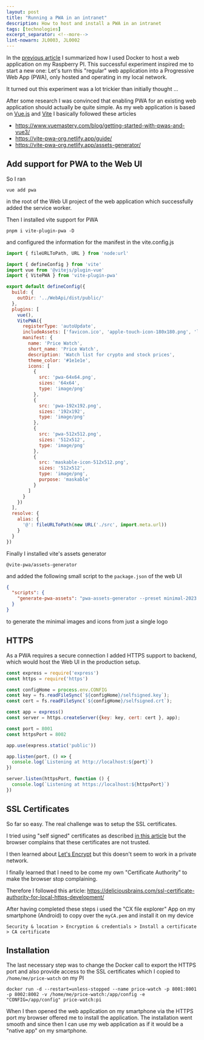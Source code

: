 ```yaml
---
layout: post
title: "Running a PWA in an intranet"
description: How to host and install a PWA in an intranet
tags: [technologies]
excerpt_separator: <!--more-->
lint-nowarn: JL0003, JL0002
---
```


In the [previous article](/Docker-On-PI) I summarized how I used Docker to host
a web application on my Raspberry PI. This successful experiment inspired me to 
start a new one: Let's turn this "regular" web application into a Progressive Web App (PWA),
only hosted and operating in my local network.

It turned out this experiment was a lot trickier than initially thought ...

<!--more-->

After some research I was convinced that enabling PWA for an existing web application should actually be quite simple.
As my web application is based on [Vue.js](https://vuejs.org/) and [Vite](https://vitejs.dev/) I basically followed 
these articles

- https://www.vuemastery.com/blog/getting-started-with-pwas-and-vue3/
- https://vite-pwa-org.netlify.app/guide/
- https://vite-pwa-org.netlify.app/assets-generator/

## Add support for PWA to the Web UI

So I ran

`vue add pwa`

in the root of the Web UI project of the web application which successfully added the service worker.

Then I installed vite support for PWA 

`pnpm i vite-plugin-pwa -D`

and configured the information for the manifest in the vite.config.js

```javascript
import { fileURLToPath, URL } from 'node:url'

import { defineConfig } from 'vite'
import vue from '@vitejs/plugin-vue'
import { VitePWA } from 'vite-plugin-pwa'

export default defineConfig({
  build: {
    outDir: '../WebApi/dist/public/'
  },
  plugins: [
    vue(),
    VitePWA({
      registerType: 'autoUpdate',
      includeAssets: ['favicon.ico', 'apple-touch-icon-180x180.png', 'logo.png'],
      manifest: {
        name: 'Price Watch',
        short_name: 'Price Watch',
        description: 'Watch list for crypto and stock prices',
        theme_color: '#1e1e1e',
        icons: [
          {
            src: 'pwa-64x64.png',
            sizes: '64x64',
            type: 'image/png'
          },
          {
            src: 'pwa-192x192.png',
            sizes: '192x192',
            type: 'image/png'
          },
          {
            src: 'pwa-512x512.png',
            sizes: '512x512',
            type: 'image/png'
          },
          {
            src: 'maskable-icon-512x512.png',
            sizes: '512x512',
            type: 'image/png',
            purpose: 'maskable'
          }
        ]
      }
    })
  ],
  resolve: {
    alias: {
      '@': fileURLToPath(new URL('./src', import.meta.url))
    }
  }
})
```

Finally I installed vite's assets generator

`@vite-pwa/assets-generator`

and added the following small script to the `package.json` of the web UI

```json
{
  "scripts": {
    "generate-pwa-assets": "pwa-assets-generator --preset minimal-2023 public/logo.png"
  }
}
```

to generate the minimal images and icons from just a single logo

## HTTPS

As a PWA requires a secure connection I added HTTPS support to backend, which would host the Web UI in the production setup.

```javascript
const express = require('express')
const https = require('https')

const configHome = process.env.CONFIG
const key = fs.readFileSync(`${configHome}/selfsigned.key`);
const cert = fs.readFileSync(`${configHome}/selfsigned.crt`);

const app = express()
const server = https.createServer({key: key, cert: cert }, app);

const port = 8001
const httpsPort = 8002

app.use(express.static('public'))

app.listen(port, () => {
  console.log(`Listening at http://localhost:${port}`)
})

server.listen(httpsPort, function () {
  console.log(`Listening at https://localhost:${httpsPort}`)
})
```

## SSL Certificates

So far so easy. The real challenge was to setup the SSL certificates.

I tried using "self signed" certificates as described [in this article](https://github.com/sagardere/set-up-SSL-in-nodejs)
but the browser complains that these certificates are not trusted.

I then learned about [Let's Encrypt](https://pimylifeup.com/raspberry-pi-ssl-lets-encrypt/) but this doesn't seem to work
in a private network.

I finally learned that I need to be come my own "Certificate Authority" to make the browser stop complaining.

Therefore I followed this article: https://deliciousbrains.com/ssl-certificate-authority-for-local-https-development/

After having completed these steps i used the "CX file explorer" App on my smartphone (Android) to copy over the `myCA.pem`
and install it on my device

`Security & location > Encryption & credentials > Install a certificate > CA certificate`

## Installation 

The last necessary step was to change the Docker call to export the HTTPS port and also provide access to the SSL certificates
which I copied to `/home/me/price-watch` on my PI

`docker run -d --restart=unless-stopped --name price-watch -p 8001:8001 -p 8002:8002 -v /home/me/price-watch:/app/config -e "CONFIG=/app/config" price-watch:pi`

When I then opened the web application on my smartphone via the HTTPS port my browser offered me to install the application.
The installation went smooth and since then I can use my web application as if it would be a "native app" on my smartphone.
